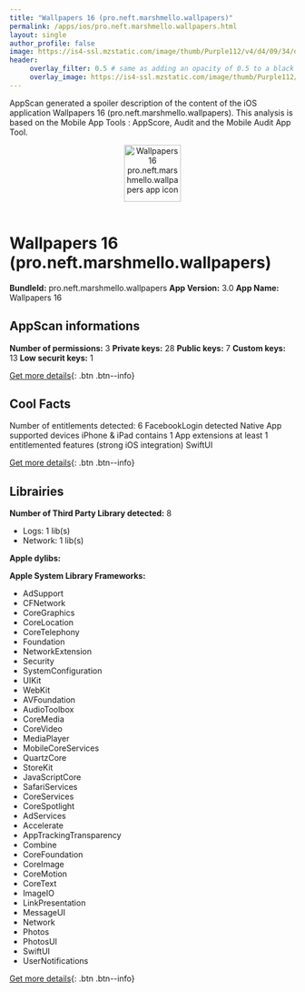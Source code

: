 ```yaml
---
title: "Wallpapers 16 (pro.neft.marshmello.wallpapers)"
permalink: /apps/ios/pro.neft.marshmello.wallpapers.html
layout: single
author_profile: false
image: https://is4-ssl.mzstatic.com/image/thumb/Purple112/v4/d4/09/34/d40934fd-ea8b-208e-5f47-5250ed52133e/AppIcon-1x_U007emarketing-0-10-0-85-220.png/512x512bb.jpg
header: 
     overlay_filter: 0.5 # same as adding an opacity of 0.5 to a black background
     overlay_image: https://is4-ssl.mzstatic.com/image/thumb/Purple112/v4/d4/09/34/d40934fd-ea8b-208e-5f47-5250ed52133e/AppIcon-1x_U007emarketing-0-10-0-85-220.png/512x512bb.jpg
---
```

AppScan generated a spoiler description of the content of the iOS application Wallpapers 16 (pro.neft.marshmello.wallpapers). This analysis is based on the Mobile App Tools : AppScore, Audit and the Mobile Audit App Tool.

  
  
<div style="text-align: center;"><img src="https://is4-ssl.mzstatic.com/image/thumb/Purple112/v4/d4/09/34/d40934fd-ea8b-208e-5f47-5250ed52133e/AppIcon-1x_U007emarketing-0-10-0-85-220.png/512x512bb.jpg" width="100" height="100" alt="Wallpapers 16 pro.neft.marshmello.wallpapers app icon"></div></br>
  
# Wallpapers 16 (pro.neft.marshmello.wallpapers)

**BundleId:** pro.neft.marshmello.wallpapers
**App Version:** 3.0
**App Name:** Wallpapers 16


## AppScan informations 

**Number of permissions:** 3
**Private keys:** 28
**Public keys:** 7
**Custom keys:** 13
**Low securit keys:** 1
  
[Get more details](/pricing.html){: .btn .btn--info}

## Cool Facts

Number of entitlements detected: 6
FacebookLogin detected
Native App
supported devices iPhone & iPad
contains 1 App extensions
at least 1 entitlemented features (strong iOS integration)
SwiftUI
  
[Get more details](/pricing.html){: .btn .btn--info}

## Librairies 
**Number of Third Party Library detected:** 8
- Logs: 1 lib(s)
- Network: 1 lib(s)

**Apple dylibs:**


**Apple System Library Frameworks:**
- AdSupport
- CFNetwork
- CoreGraphics
- CoreLocation
- CoreTelephony
- Foundation
- NetworkExtension
- Security
- SystemConfiguration
- UIKit
- WebKit
- AVFoundation
- AudioToolbox
- CoreMedia
- CoreVideo
- MediaPlayer
- MobileCoreServices
- QuartzCore
- StoreKit
- JavaScriptCore
- SafariServices
- CoreServices
- CoreSpotlight
- AdServices
- Accelerate
- AppTrackingTransparency
- Combine
- CoreFoundation
- CoreImage
- CoreMotion
- CoreText
- ImageIO
- LinkPresentation
- MessageUI
- Network
- Photos
- PhotosUI
- SwiftUI
- UserNotifications


  
[Get more details](/pricing.html){: .btn .btn--info}

